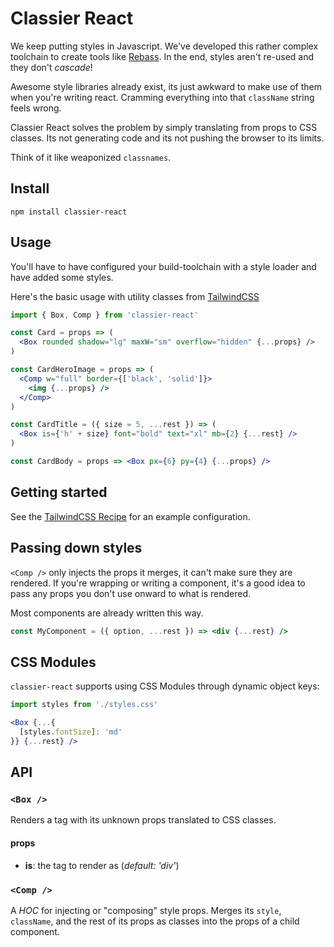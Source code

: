 # Classier React

We keep putting styles in Javascript. We've developed this rather complex toolchain to create tools like [Rebass](jxnblk/rebass). In the end, styles aren't re-used and they don't _cascade_!

Awesome style libraries already exist, its just awkward to make use of them when you're writing react. Cramming everything into that `className` string feels wrong.

Classier React solves the problem by simply translating from props to CSS classes. Its not generating code and its not pushing the browser to its limits.

Think of it like weaponized `classnames`.

## Install

```
npm install classier-react
```

## Usage

You'll have to have configured your build-toolchain with a style loader and have added some styles.

Here's the basic usage with utility classes from [TailwindCSS](https://tailwindcss.com/)

```jsx
import { Box, Comp } from 'classier-react'

const Card = props => (
  <Box rounded shadow="lg" maxW="sm" overflow="hidden" {...props} />
)

const CardHeroImage = props => (
  <Comp w="full" border={['black', 'solid']}>
    <img {...props} />
  </Comp>
)

const CardTitle = ({ size = 5, ...rest }) => (
  <Box is={'h' + size} font="bold" text="xl" mb={2} {...rest} />
)

const CardBody = props => <Box px={6} py={4} {...props} />
```

## Getting started

See the [TailwindCSS Recipe](docs/recipes/tailwind) for an example configuration.

## Passing down styles

`<Comp />` only injects the props it merges, it can't make sure they are rendered. If you're wrapping or writing a component, it's a good idea to pass any props you don't use onward to what is rendered.

Most components are already written this way.

```jsx
const MyComponent = ({ option, ...rest }) => <div {...rest} />
```

## CSS Modules

`classier-react` supports using CSS Modules through dynamic object keys:

```jsx
import styles from './styles.css'

<Box {...{
  [styles.fontSize]: 'md'
}} {...rest} />
```

## API

### `<Box />`

Renders a tag with its unknown props translated to CSS classes.

#### props

- **is**: the tag to render as (_default: 'div'_)

### `<Comp />`

A _HOC_ for injecting or "composing" style props. Merges its `style`, `className`, and the rest of its props as classes into the props of a child component.
